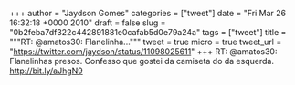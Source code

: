 
+++
author = "Jaydson Gomes"
categories = ["tweet"]
date = "Fri Mar 26 16:32:18 +0000 2010"
draft = false
slug = "0b2feba7df322c442891881e0cafab5d0e79a24a"
tags = ["tweet"]
title = """RT: @amatos30: Flanelinha..."""
tweet = true
micro = true
tweet_url = "https://twitter.com/jaydson/status/11098025611"
+++
RT: @amatos30: Flanelinhas presos. Confesso que gostei da camiseta do da esquerda. http://bit.ly/aJhgN9
